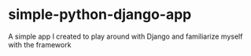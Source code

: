 # simple-python-django-app
A simple app I created to play around with Django and familiarize myself with the framework
